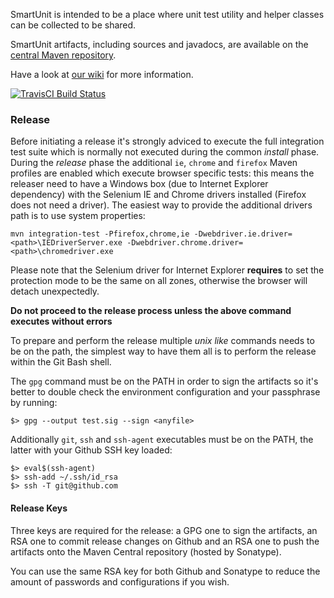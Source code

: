SmartUnit is intended to be a place where unit test utility and helper classes can be collected to be shared.

SmartUnit artifacts, including sources and javadocs, are available on the [central Maven repository](http://search.maven.org/#search%7Cga%7C1%7Csmartunit).

Have a look at [our wiki](https://github.com/rlogiacco/SmartUnit/wiki) for more information.

[![TravisCI Build Status](https://travis-ci.org/rlogiacco/SmartUnit.svg?branch=master)](https://travis-ci.org/rlogiacco/SmartUnit)

### Release

Before initiating a release it's strongly adviced to execute the full integration test suite which is normally not executed during the common *install* phase.
During the *release* phase the additional `ie`, `chrome` and `firefox` Maven profiles are enabled which execute browser specific tests: this means the releaser need to have a Windows box (due to Internet Explorer dependency) with the Selenium IE and Chrome drivers installed (Firefox does not need a driver).
The easiest way to provide the additional drivers path is to use system properties:
```
mvn integration-test -Pfirefox,chrome,ie -Dwebdriver.ie.driver=<path>\IEDriverServer.exe -Dwebdriver.chrome.driver=<path>\chromedriver.exe
```

Please note that the Selenium driver for Internet Explorer **requires** to set the protection mode to be the same on all zones, otherwise the browser will detach unexpectedly.

**Do not proceed to the release process unless the above command executes without errors**

To prepare and perform the release multiple _unix like_ commands needs to be on the path, the simplest way to have them all is to perform the release within the Git Bash shell.

The `gpg` command must be on the PATH in order to sign the artifacts so it's better to double check the environment configuration and your passphrase by running:
```
$> gpg --output test.sig --sign <anyfile>
```

Additionally `git`, `ssh` and `ssh-agent` executables must be on the PATH, the latter with your Github SSH key loaded:
```
$> eval$(ssh-agent)
$> ssh-add ~/.ssh/id_rsa
$> ssh -T git@github.com
```

#### Release Keys

Three keys are required for the release: a GPG one to sign the artifacts, an RSA one to commit release changes on Github and an RSA one to push the artifacts onto the Maven Central repository (hosted by Sonatype).

You can use the same RSA key for both Github and Sonatype to reduce the amount of passwords and configurations if you wish.
